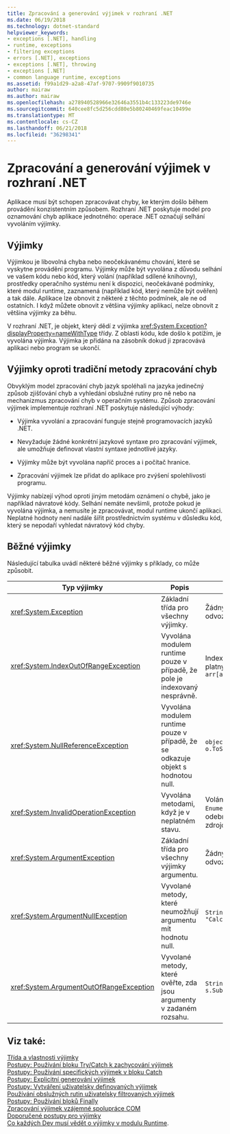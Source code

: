 ```yaml
---
title: Zpracování a generování výjimek v rozhraní .NET
ms.date: 06/19/2018
ms.technology: dotnet-standard
helpviewer_keywords:
- exceptions [.NET], handling
- runtime, exceptions
- filtering exceptions
- errors [.NET], exceptions
- exceptions [.NET], throwing
- exceptions [.NET]
- common language runtime, exceptions
ms.assetid: f99a1d29-a2a8-47af-9707-9909f9010735
author: mairaw
ms.author: mairaw
ms.openlocfilehash: a278940528966e32646a3551b4c133223de9746e
ms.sourcegitcommit: 640cee8fc5d256cdd80e5b80240469feac10499e
ms.translationtype: MT
ms.contentlocale: cs-CZ
ms.lasthandoff: 06/21/2018
ms.locfileid: "36298341"
---
```

# <a name="handling-and-throwing-exceptions-in-net"></a>Zpracování a generování výjimek v rozhraní .NET

Aplikace musí být schopen zpracovávat chyby, ke kterým došlo během provádění konzistentním způsobem. Rozhraní .NET poskytuje model pro oznamování chyb aplikace jednotného: operace .NET označují selhání vyvoláním výjimky.

## <a name="exceptions"></a>Výjimky

Výjimkou je libovolná chyba nebo neočekávanému chování, které se vyskytne provádění programu. Výjimky může být vyvolána z důvodu selhání ve vašem kódu nebo kód, který volání (například sdílené knihovny), prostředky operačního systému není k dispozici, neočekávané podmínky, které modul runtime, zaznamená (například kód, který nemůže být ověřen) a tak dále. Aplikace lze obnovit z některé z těchto podmínek, ale ne od ostatních. I když můžete obnovit z většina výjimky aplikací, nelze obnovit z většina výjimky za běhu.

V rozhraní .NET, je objekt, který dědí z výjimka <xref:System.Exception?displayProperty=nameWithType> třídy. Z oblasti kódu, kde došlo k potížím, je vyvolána výjimka. Výjimka je přidána na zásobník dokud ji zpracovává aplikaci nebo program se ukončí.

## <a name="exceptions-vs-traditional-error-handling-methods"></a>Výjimky oproti tradiční metody zpracování chyb

Obvyklým model zpracování chyb jazyk spoléhali na jazyka jedinečný způsob zjišťování chyb a vyhledání obslužné rutiny pro ně nebo na mechanizmus zpracování chyb v operačním systému. Způsob zpracování výjimek implementuje rozhraní .NET poskytuje následující výhody:

- Výjimka vyvolání a zpracování funguje stejně programovacích jazyků .NET.

- Nevyžaduje žádné konkrétní jazykové syntaxe pro zpracování výjimek, ale umožňuje definovat vlastní syntaxe jednotlivé jazyky.

- Výjimky může být vyvolána napříč proces a i počítač hranice.

- Zpracování výjimek lze přidat do aplikace pro zvýšení spolehlivosti programu.

Výjimky nabízejí výhod oproti jiným metodám oznámení o chybě, jako je například návratové kódy. Selhání nemáte nevšimli, protože pokud je vyvolána výjimka, a nemusíte je zpracovávat, modul runtime ukončí aplikaci. Neplatné hodnoty není nadále šířit prostřednictvím systému v důsledku kód, který se nepodaří vyhledat návratový kód chyby.

## <a name="common-exceptions"></a>Běžné výjimky

Následující tabulka uvádí některé běžné výjimky s příklady, co může způsobit.

| Typ výjimky | Popis | Příklad |
| -------------- | ----------- | ------- |
| <xref:System.Exception> | Základní třída pro všechny výjimky. | Žádný (použijte třídu odvozenou této výjimky). |
| <xref:System.IndexOutOfRangeException> | Vyvolána modulem runtime pouze v případě, že pole je indexovaný nesprávně. | Indexování pole mimo platný rozsah: <br /> `arr[arr.Length+1]` |
| <xref:System.NullReferenceException> | Vyvolána modulem runtime pouze v případě, že se odkazuje objekt s hodnotou null. | `object o = null;` <br /> `o.ToString();` |
| <xref:System.InvalidOperationException> | Vyvolána metodami, když je v neplatném stavu. | Volání metody `Enumerator.MoveNext()` po odebrání položky ze zdrojové kolekce. |
| <xref:System.ArgumentException> | Základní třída pro všechny výjimky argumentu. | Žádný (použijte třídu odvozenou této výjimky). |
| <xref:System.ArgumentNullException> | Vyvolané metody, které neumožňují argumentu mít hodnotu null. | `String s = null;` <br /> `"Calculate".IndexOf(s);`|
| <xref:System.ArgumentOutOfRangeException> | Vyvolané metody, které ověřte, zda jsou argumenty v zadaném rozsahu. | `String s = "string";` <br /> `s.Substring(s.Length+1);` |

## <a name="see-also"></a>Viz také:

[Třída a vlastnosti výjimky](exception-class-and-properties.md)  
[Postupy: Používání bloku Try/Catch k zachycování výjimek](how-to-use-the-try-catch-block-to-catch-exceptions.md)  
[Postupy: Používání specifických výjimek v bloku Catch](how-to-use-specific-exceptions-in-a-catch-block.md)  
[Postupy: Explicitní generování výjimek](how-to-explicitly-throw-exceptions.md)  
[Postupy: Vytváření uživatelsky definovaných výjimek](how-to-create-user-defined-exceptions.md)  
[Používání obslužných rutin uživatelsky filtrovaných výjimek](using-user-filtered-exception-handlers.md)  
[Postupy: Používání bloků Finally](how-to-use-finally-blocks.md)  
[Zpracování výjimek vzájemné spolupráce COM](handling-com-interop-exceptions.md)  
[Doporučené postupy pro výjimky](best-practices-for-exceptions.md)  
[Co každých Dev musí vědět o výjimky v modulu Runtime](https://github.com/dotnet/coreclr/blob/master/Documentation/botr/exceptions.md).
